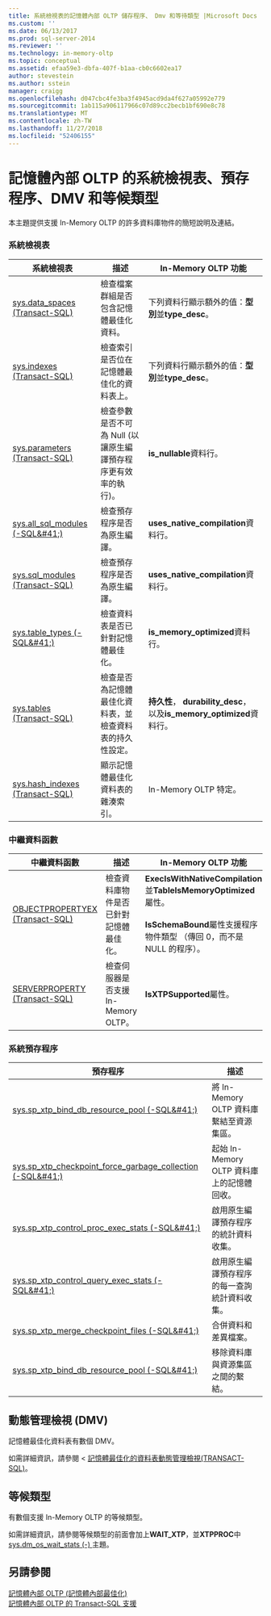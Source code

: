```yaml
---
title: 系統檢視表的記憶體內部 OLTP 儲存程序、 Dmv 和等待類型 |Microsoft Docs
ms.custom: ''
ms.date: 06/13/2017
ms.prod: sql-server-2014
ms.reviewer: ''
ms.technology: in-memory-oltp
ms.topic: conceptual
ms.assetid: efaa59e3-dbfa-407f-b1aa-cb0c6602ea17
author: stevestein
ms.author: sstein
manager: craigg
ms.openlocfilehash: d047cbc4fe3ba3f4945acd9da4f627a05992e779
ms.sourcegitcommit: 1ab115a906117966c07d89cc2becb1bf690e8c78
ms.translationtype: MT
ms.contentlocale: zh-TW
ms.lasthandoff: 11/27/2018
ms.locfileid: "52406155"
---
```

# <a name="system-views-stored-procedures-dmvs-and-wait-types-for-in-memory-oltp"></a>記憶體內部 OLTP 的系統檢視表、預存程序、DMV 和等候類型
  本主題提供支援 In-Memory OLTP 的許多資料庫物件的簡短說明及連結。  
  
### <a name="system-views"></a>系統檢視表  
  
|系統檢視表|描述|In-Memory OLTP 功能|  
|-----------------|-----------------|-----------------------------|  
|[sys.data_spaces &#40;Transact-SQL&#41;](/sql/relational-databases/system-catalog-views/sys-data-spaces-transact-sql)|檢查檔案群組是否包含記憶體最佳化資料。|下列資料行顯示額外的值：**型別**並**type_desc**。|  
|[sys.indexes &#40;Transact-SQL&#41;](/sql/relational-databases/system-catalog-views/sys-indexes-transact-sql)|檢查索引是否位在記憶體最佳化的資料表上。|下列資料行顯示額外的值：**型別**並**type_desc**。|  
|[sys.parameters &#40;Transact-SQL&#41;](/sql/relational-databases/system-catalog-views/sys-parameters-transact-sql)|檢查參數是否不可為 Null (以讓原生編譯預存程序更有效率的執行)。|**is_nullable**資料行。|  
|[sys.all_sql_modules &#40;-SQL&AMP;#41;&#41;](/sql/relational-databases/system-catalog-views/sys-all-sql-modules-transact-sql)|檢查預存程序是否為原生編譯。|**uses_native_compilation**資料行。|  
|[sys.sql_modules &#40;Transact-SQL&#41;](/sql/relational-databases/system-catalog-views/sys-sql-modules-transact-sql)|檢查預存程序是否為原生編譯。|**uses_native_compilation**資料行。|  
|[sys.table_types &#40;-SQL&AMP;#41;&#41;](/sql/relational-databases/system-catalog-views/sys-table-types-transact-sql)|檢查資料表是否已針對記憶體最佳化。|**is_memory_optimized**資料行。|  
|[sys.tables &#40;Transact-SQL&#41;](/sql/relational-databases/system-catalog-views/sys-tables-transact-sql)|檢查是否為記憶體最佳化資料表，並檢查資料表的持久性設定。|**持久性**， **durability_desc**，以及**is_memory_optimized**資料行。|  
|[sys.hash_indexes &#40;Transact-SQL&#41;](/sql/relational-databases/system-catalog-views/sys-hash-indexes-transact-sql)|顯示記憶體最佳化資料表的雜湊索引。|In-Memory OLTP 特定。|  
  
### <a name="metadata-functions"></a>中繼資料函數  
  
|中繼資料函數|描述|In-Memory OLTP 功能|  
|-----------------------|-----------------|-----------------------------|  
|[OBJECTPROPERTYEX &#40;Transact-SQL&#41;](/sql/t-sql/functions/objectproperty-transact-sql)|檢查資料庫物件是否已針對記憶體最佳化。|**ExecIsWithNativeCompilation**並**TableIsMemoryOptimized**屬性。<br /><br /> **IsSchemaBound**屬性支援程序物件類型 （傳回 0，而不是 NULL 的程序）。|  
|[SERVERPROPERTY &#40;Transact-SQL&#41;](/sql/t-sql/functions/serverproperty-transact-sql)|檢查伺服器是否支援 In-Memory OLTP。|**IsXTPSupported**屬性。|  
  
### <a name="system-stored-procedures"></a>系統預存程序  
  
|預存程序|描述|  
|----------------------|-----------------|  
|[sys.sp_xtp_bind_db_resource_pool &#40;-SQL&AMP;#41;&#41;](/sql/relational-databases/system-stored-procedures/sys-sp-xtp-bind-db-resource-pool-transact-sql)|將 In-Memory OLTP 資料庫繫結至資源集區。|  
|[sys.sp_xtp_checkpoint_force_garbage_collection &#40;-SQL&AMP;#41;&#41;](/sql/relational-databases/system-stored-procedures/sys-sp-xtp-checkpoint-force-garbage-collection-transact-sql)|起始 In-Memory OLTP 資料庫上的記憶體回收。|  
|[sys.sp_xtp_control_proc_exec_stats &#40;-SQL&AMP;#41;&#41;](/sql/relational-databases/system-stored-procedures/sys-sp-xtp-control-proc-exec-stats-transact-sql)|啟用原生編譯預存程序的統計資料收集。|  
|[sys.sp_xtp_control_query_exec_stats &#40;-SQL&AMP;#41;&#41;](/sql/relational-databases/system-stored-procedures/sys-sp-xtp-control-query-exec-stats-transact-sql)|啟用原生編譯預存程序的每一查詢統計資料收集。|  
|[sys.sp_xtp_merge_checkpoint_files &#40;-SQL&AMP;#41;&#41;](/sql/relational-databases/system-stored-procedures/sys-sp-xtp-merge-checkpoint-files-transact-sql)|合併資料和差異檔案。|  
|[sys.sp_xtp_bind_db_resource_pool &#40;-SQL&AMP;#41;&#41;](/sql/relational-databases/system-stored-procedures/sys-sp-xtp-unbind-db-resource-pool-transact-sql)|移除資料庫與資源集區之間的繫結。|  
  
## <a name="dynamic-management-views-dmvs"></a>動態管理檢視 (DMV)  
 記憶體最佳化資料表有數個 DMV。  
  
 如需詳細資訊，請參閱 <<c0> [ 記憶體最佳化的資料表動態管理檢視&#40;TRANSACT-SQL&#41;](/sql/relational-databases/system-dynamic-management-views/memory-optimized-table-dynamic-management-views-transact-sql)。</c0>  
  
## <a name="wait-types"></a>等候類型  
 有數個支援 In-Memory OLTP 的等候類型。  
  
 如需詳細資訊，請參閱等候類型的前面會加上**WAIT_XTP**，並**XTPPROC**中[sys.dm_os_wait_stats &#40;-&#41; ](/sql/relational-databases/system-dynamic-management-views/sys-dm-os-wait-stats-transact-sql)主題。  
  
## <a name="see-also"></a>另請參閱  
 [記憶體內部 OLTP &#40;記憶體內部最佳化&#41;](../relational-databases/in-memory-oltp/in-memory-oltp-in-memory-optimization.md)   
 [記憶體內部 OLTP 的 Transact-SQL 支援](../relational-databases/in-memory-oltp/transact-sql-support-for-in-memory-oltp.md)  
  
  
